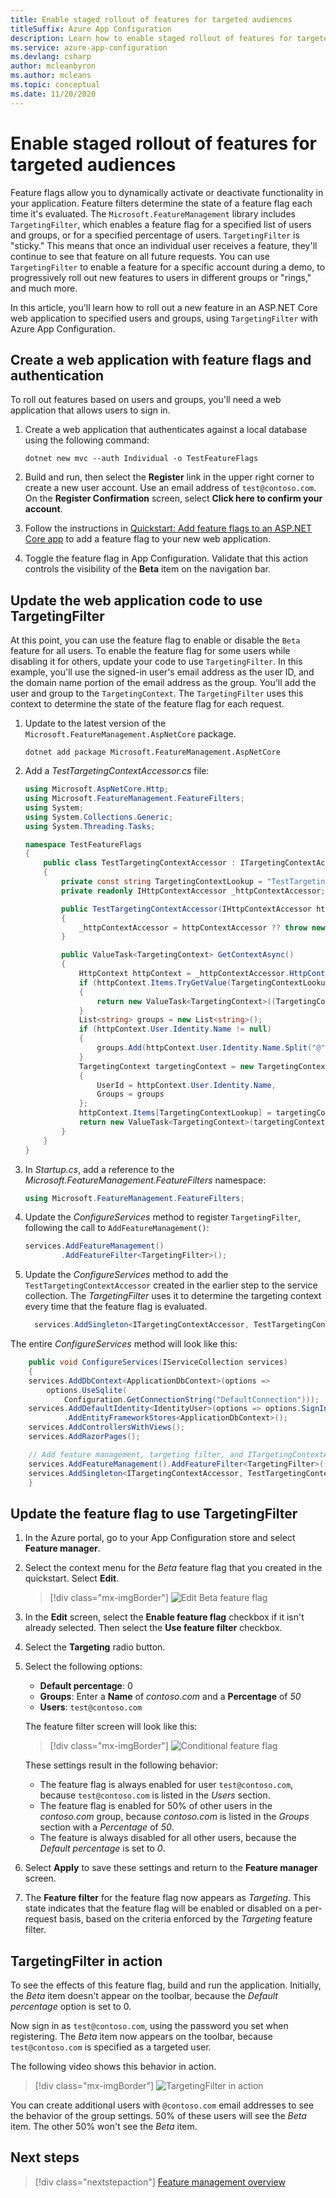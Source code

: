 ```yaml
---
title: Enable staged rollout of features for targeted audiences
titleSuffix: Azure App Configuration
description: Learn how to enable staged rollout of features for targeted audiences
ms.service: azure-app-configuration
ms.devlang: csharp
author: mcleanbyron
ms.author: mcleans
ms.topic: conceptual
ms.date: 11/20/2020
---
```


# Enable staged rollout of features for targeted audiences

Feature flags allow you to dynamically activate or deactivate functionality in your application. Feature filters determine the state of a feature flag each time it's evaluated. The `Microsoft.FeatureManagement` library includes `TargetingFilter`, which enables a feature flag for a specified list of users and groups, or for a specified percentage of users. `TargetingFilter` is "sticky." This means that once an individual user receives a feature, they'll continue to see that feature on all future requests. You can use `TargetingFilter` to enable a feature for a specific account during a demo, to progressively roll out new features to users in different groups or "rings," and much more.

In this article, you'll learn how to roll out a new feature in an ASP.NET Core web application to specified users and groups, using `TargetingFilter` with Azure App Configuration.

## Create a web application with feature flags and authentication

To roll out features based on users and groups, you'll need a web application that allows users to sign in.

1. Create a web application that authenticates against a local database using the following command:

   ```dotnetcli
   dotnet new mvc --auth Individual -o TestFeatureFlags
   ```

1. Build and run, then select the **Register** link in the upper right corner to create a new user account. Use an email address of `test@contoso.com`. On the **Register Confirmation** screen, select **Click here to confirm your account**.

1. Follow the instructions in [Quickstart: Add feature flags to an ASP.NET Core app](./quickstart-feature-flag-aspnet-core.md) to add a feature flag to your new web application.

1. Toggle the feature flag in App Configuration. Validate that this action controls the visibility of the **Beta** item on the navigation bar.

## Update the web application code to use TargetingFilter

At this point, you can use the feature flag to enable or disable the `Beta` feature for all users. To enable the feature flag for some users while disabling it for others, update your code to use `TargetingFilter`. In this example, you'll use the signed-in user's email address as the user ID, and the domain name portion of the email address as the group. You'll add the user and group to the `TargetingContext`. The `TargetingFilter` uses this context to determine the state of the feature flag for each request.

1. Update to the latest version of the `Microsoft.FeatureManagement.AspNetCore` package.

   ```dotnetcli
   dotnet add package Microsoft.FeatureManagement.AspNetCore
   ```

1. Add a *TestTargetingContextAccessor.cs* file:

    ```csharp
    using Microsoft.AspNetCore.Http;
    using Microsoft.FeatureManagement.FeatureFilters;
    using System;
    using System.Collections.Generic;
    using System.Threading.Tasks;

    namespace TestFeatureFlags
    {
        public class TestTargetingContextAccessor : ITargetingContextAccessor
        {
            private const string TargetingContextLookup = "TestTargetingContextAccessor.TargetingContext";
            private readonly IHttpContextAccessor _httpContextAccessor;

            public TestTargetingContextAccessor(IHttpContextAccessor httpContextAccessor)
            {
                _httpContextAccessor = httpContextAccessor ?? throw new ArgumentNullException(nameof(httpContextAccessor));
            }

            public ValueTask<TargetingContext> GetContextAsync()
            {
                HttpContext httpContext = _httpContextAccessor.HttpContext;
                if (httpContext.Items.TryGetValue(TargetingContextLookup, out object value))
                {
                    return new ValueTask<TargetingContext>((TargetingContext)value);
                }
                List<string> groups = new List<string>();
                if (httpContext.User.Identity.Name != null)
                {
                    groups.Add(httpContext.User.Identity.Name.Split("@", StringSplitOptions.None)[1]);
                }
                TargetingContext targetingContext = new TargetingContext
                {
                    UserId = httpContext.User.Identity.Name,
                    Groups = groups
                };
                httpContext.Items[TargetingContextLookup] = targetingContext;
                return new ValueTask<TargetingContext>(targetingContext);
            }
        }
    }
    ```

1. In *Startup.cs*, add a reference to the *Microsoft.FeatureManagement.FeatureFilters* namespace:

    ```csharp
    using Microsoft.FeatureManagement.FeatureFilters;
    ```

1. Update the *ConfigureServices* method to register `TargetingFilter`, following the call to `AddFeatureManagement()`:

    ```csharp
    services.AddFeatureManagement()
            .AddFeatureFilter<TargetingFilter>();
    ```

1. Update the *ConfigureServices* method to add the `TestTargetingContextAccessor` created in the earlier step to the service collection. The *TargetingFilter* uses it to determine the targeting context every time that the feature flag is evaluated.

    ```csharp
      services.AddSingleton<ITargetingContextAccessor, TestTargetingContextAccessor>();
    ```

The entire *ConfigureServices* method will look like this:

```csharp
    public void ConfigureServices(IServiceCollection services)
    {
    services.AddDbContext<ApplicationDbContext>(options =>
        options.UseSqlite(
            Configuration.GetConnectionString("DefaultConnection")));
    services.AddDefaultIdentity<IdentityUser>(options => options.SignIn.RequireConfirmedAccount = true)
            .AddEntityFrameworkStores<ApplicationDbContext>();
    services.AddControllersWithViews();
    services.AddRazorPages();

    // Add feature management, targeting filter, and ITargetingContextAccessor to service collection
    services.AddFeatureManagement().AddFeatureFilter<TargetingFilter>();
    services.AddSingleton<ITargetingContextAccessor, TestTargetingContextAccessor>();
    }
```

## Update the feature flag to use TargetingFilter

1. In the Azure portal, go to your App Configuration store and select **Feature manager**.

1. Select the context menu for the *Beta* feature flag that you created in the quickstart. Select **Edit**.

    > [!div class="mx-imgBorder"]
    > ![Edit Beta feature flag](./media/edit-beta-feature-flag.png)

1. In the **Edit** screen, select the **Enable feature flag** checkbox if it isn't already selected. Then select the **Use feature filter** checkbox.

1. Select the **Targeting** radio button.

1. Select the following options:

    - **Default percentage**: 0
    - **Groups**: Enter a **Name** of _contoso.com_ and a **Percentage** of _50_
    - **Users**: `test@contoso.com`

    The feature filter screen will look like this:

    > [!div class="mx-imgBorder"]
    > ![Conditional feature flag](./media/feature-flag-filter-enabled.png)

    These settings result in the following behavior:

    - The feature flag is always enabled for user `test@contoso.com`, because `test@contoso.com` is listed in the _Users_ section.
    - The feature flag is enabled for 50% of other users in the _contoso.com_ group, because _contoso.com_ is listed in the _Groups_ section with a _Percentage_ of _50_.
    - The feature is always disabled for all other users, because the _Default percentage_ is set to _0_.

1. Select **Apply** to save these settings and return to the **Feature manager** screen.

1. The **Feature filter** for the feature flag now appears as *Targeting*. This state indicates that the feature flag will be enabled or disabled on a per-request basis, based on the criteria enforced by the *Targeting* feature filter.

## TargetingFilter in action

To see the effects of this feature flag, build and run the application. Initially, the *Beta* item doesn't appear on the toolbar, because the _Default percentage_ option is set to 0.

Now sign in as `test@contoso.com`, using the password you set when registering. The *Beta* item now appears on the toolbar, because `test@contoso.com` is specified as a targeted user.

The following video shows this behavior in action.

> [!div class="mx-imgBorder"]
> ![TargetingFilter in action](./media/feature-flags-targetingfilter.gif)

You can create additional users with `@contoso.com` email addresses to see the behavior of the group settings. 50% of these users will see the *Beta* item. The other 50% won't see the *Beta* item.

## Next steps

> [!div class="nextstepaction"]
> [Feature management overview](./concept-feature-management.md)